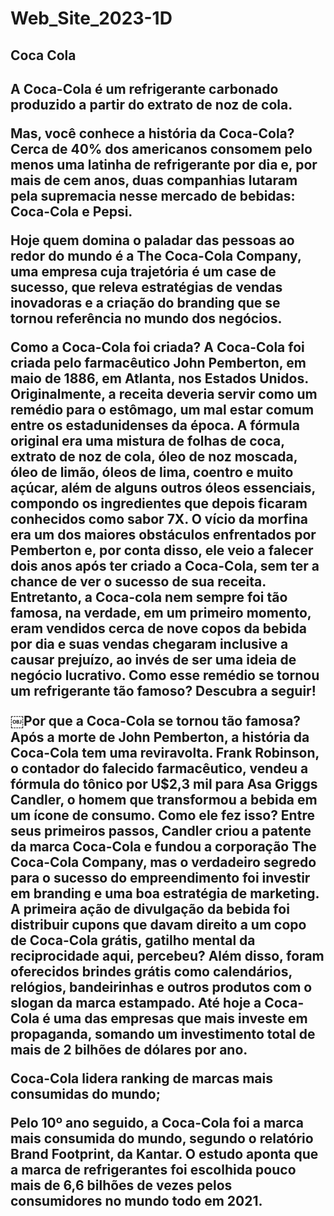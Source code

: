 # Web_Site_2023-1D
<h2>Coca Cola<h2>
<p>A Coca-Cola é um refrigerante carbonado produzido a partir do extrato de noz de cola.

Mas, você conhece a história da Coca-Cola? Cerca de 40% dos americanos consomem pelo menos uma latinha de refrigerante por dia e, por mais de cem anos, duas companhias lutaram pela supremacia nesse mercado de bebidas: Coca-Cola e Pepsi.

Hoje quem domina o paladar das pessoas ao redor do mundo é a The Coca-Cola Company, uma empresa cuja trajetória é um case de sucesso, que releva estratégias de vendas inovadoras e a criação do branding que se tornou referência no mundo dos negócios.

Como a Coca-Cola foi criada?
A Coca-Cola foi criada pelo farmacêutico John Pemberton, em maio de 1886, em Atlanta, nos Estados Unidos. Originalmente, a receita deveria servir como um remédio para o estômago, um mal estar comum entre os estadunidenses da época.
A fórmula original era uma mistura de folhas de coca, extrato de noz de cola, óleo de noz moscada, óleo de limão, óleos de lima, coentro e muito açúcar, além de alguns outros óleos essenciais, compondo os ingredientes que depois ficaram conhecidos como sabor 7X.
O vício da morfina era um dos maiores obstáculos enfrentados por Pemberton e, por conta disso, ele veio a falecer dois anos após ter criado a Coca-Cola, sem ter a chance de ver o sucesso de sua receita.
Entretanto, a Coca-cola nem sempre foi tão famosa, na verdade, em um primeiro momento, eram vendidos cerca de nove copos da bebida por dia e suas vendas chegaram inclusive a causar prejuízo, ao invés de ser uma ideia de negócio lucrativo. Como esse remédio se tornou um refrigerante tão famoso? Descubra a seguir!








 
￼Por que a Coca-Cola se tornou tão famosa?
Após a morte de John Pemberton, a história da Coca-Cola tem uma reviravolta.
Frank Robinson, o contador do falecido farmacêutico, vendeu a fórmula do tônico por U$2,3 mil para Asa Griggs Candler, o homem que transformou a bebida em um ícone de consumo. Como ele fez isso?
Entre seus primeiros passos, Candler criou a patente da marca Coca-Cola e fundou a corporação The Coca-Cola Company, mas o verdadeiro segredo para o sucesso do empreendimento foi investir em branding e uma boa estratégia de marketing.
A primeira ação de divulgação da bebida foi distribuir cupons que davam direito a um copo de Coca-Cola grátis, gatilho mental da reciprocidade aqui, percebeu?
Além disso, foram oferecidos brindes grátis como calendários, relógios, bandeirinhas e outros produtos com o slogan da marca estampado. Até hoje a Coca-Cola é uma das empresas que mais investe em propaganda, somando um investimento total de mais de 2 bilhões de dólares por ano.<p>
   

Coca-Cola lidera ranking de marcas mais consumidas do mundo; 

Pelo 10º ano seguido, a Coca-Cola foi a marca mais consumida do mundo, segundo o relatório Brand Footprint, da Kantar. O estudo aponta que a marca de refrigerantes foi escolhida pouco mais de 6,6 bilhões de vezes pelos consumidores no mundo todo em 2021.
